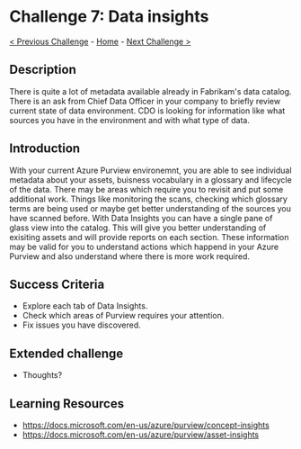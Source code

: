 # Challenge 7: Data insights

[< Previous Challenge](./Challenge6.md) - [Home](../readme.md) - [Next Challenge >](./Challenge8.md)

## Description

There is quite a lot of metadata available already in Fabrikam's data catalog. There is an ask from Chief Data Officer in your company to briefly review current state of data environment. CDO is looking for information like what sources you have in the environment and with what type of data. 

## Introduction

With your current Azure Purview environemnt, you are able to see individual metadata about your assets, buisness vocabulary in a glossary and lifecycle of the data. There may be areas which require you to revisit and put some additional work. Things like monitoring the scans, checking which glossary terms are being used or maybe get better understanding of the sources you have scanned before. With Data Insights you can have a single pane of glass view into the catalog. This will give you better understanding of exisiting assets and will provide reports on each section. These information may be valid for you to understand actions which happend in your Azure Purview and also understand where there is more work required.

## Success Criteria
- Explore each tab of Data Insights.
- Check which areas of Purview requires your attention.
- Fix issues you have discovered.

## Extended challenge
- Thoughts?

## Learning Resources
- https://docs.microsoft.com/en-us/azure/purview/concept-insights
- https://docs.microsoft.com/en-us/azure/purview/asset-insights
